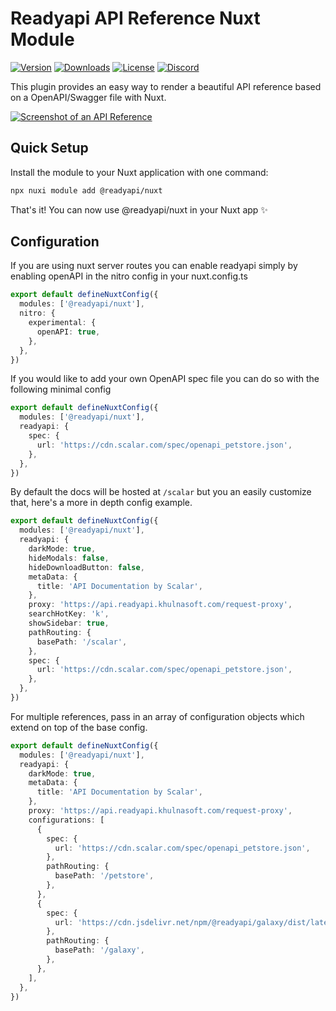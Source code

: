 # Readyapi API Reference Nuxt Module

[![Version](https://img.shields.io/npm/v/%40readyapi/nuxt)](https://www.npmjs.com/package/@readyapi/nuxt)
[![Downloads](https://img.shields.io/npm/dm/%40readyapi/nuxt)](https://www.npmjs.com/package/@readyapi/nuxt)
[![License](https://img.shields.io/npm/l/%40scalar%2Fnuxt)](https://www.npmjs.com/package/@readyapi/nuxt)
[![Discord](https://img.shields.io/discord/1135330207960678410?style=flat&color=5865F2)](https://discord.gg/scalar)

This plugin provides an easy way to render a beautiful API reference based on a OpenAPI/Swagger file with Nuxt.

[![Screenshot of an API Reference](https://github.com/khulnasoft/readyapi.js/assets/6176314/178f4e4c-afdf-4c6a-bc72-128ea1786350)](https://docs.readyapi.khulnasoft.com/swagger-editor)

## Quick Setup

Install the module to your Nuxt application with one command:

```bash
npx nuxi module add @readyapi/nuxt
```

That's it! You can now use @readyapi/nuxt in your Nuxt app ✨

## Configuration

If you are using nuxt server routes you can enable readyapi simply by enabling openAPI in the nitro
config in your nuxt.config.ts

```ts
export default defineNuxtConfig({
  modules: ['@readyapi/nuxt'],
  nitro: {
    experimental: {
      openAPI: true,
    },
  },
})
```

If you would like to add your own OpenAPI spec file you can do so with the following minimal config

```ts
export default defineNuxtConfig({
  modules: ['@readyapi/nuxt'],
  readyapi: {
    spec: {
      url: 'https://cdn.scalar.com/spec/openapi_petstore.json',
    },
  },
})
```

By default the docs will be hosted at `/scalar` but you an easily customize that, here's a more in
depth config example.

```ts
export default defineNuxtConfig({
  modules: ['@readyapi/nuxt'],
  readyapi: {
    darkMode: true,
    hideModals: false,
    hideDownloadButton: false,
    metaData: {
      title: 'API Documentation by Scalar',
    },
    proxy: 'https://api.readyapi.khulnasoft.com/request-proxy',
    searchHotKey: 'k',
    showSidebar: true,
    pathRouting: {
      basePath: '/scalar',
    },
    spec: {
      url: 'https://cdn.scalar.com/spec/openapi_petstore.json',
    },
  },
})
```

For multiple references, pass in an array of configuration objects which extend on top of the base
config.

```ts
export default defineNuxtConfig({
  modules: ['@readyapi/nuxt'],
  readyapi: {
    darkMode: true,
    metaData: {
      title: 'API Documentation by Scalar',
    },
    proxy: 'https://api.readyapi.khulnasoft.com/request-proxy',
    configurations: [
      {
        spec: {
          url: 'https://cdn.scalar.com/spec/openapi_petstore.json',
        },
        pathRouting: {
          basePath: '/petstore',
        },
      },
      {
        spec: {
          url: 'https://cdn.jsdelivr.net/npm/@readyapi/galaxy/dist/latest.json',
        },
        pathRouting: {
          basePath: '/galaxy',
        },
      },
    ],
  },
})
```
